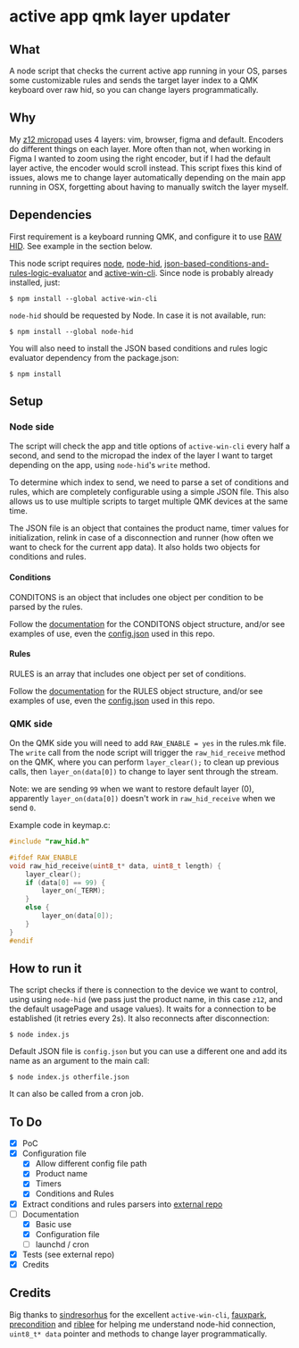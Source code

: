 # active app qmk layer updater

## What

A node script that checks the current active app running in your OS, parses some customizable rules and sends the target layer index to a QMK keyboard over raw hid, so you can change layers programmatically. 

## Why

My [z12 micropad](https://github.com/zigotica/mechanical-keyboards/tree/main/z12) uses 4 layers: vim, browser, figma and default. Encoders do different things on each layer. More often than not, when working in Figma I wanted to zoom using the right encoder, but if I had the default layer active, the encoder would scroll instead. This script fixes this kind of issues, alows me to change layer automatically depending on the main app running in OSX, forgetting about having to manually switch the layer myself. 

## Dependencies

First requirement is a keyboard running QMK, and configure it to use [RAW HID](https://beta.docs.qmk.fm/using-qmk/software-features/feature_rawhid). See example in the section below. 

This node script requires [node](https://nodejs.org), [node-hid](https://github.com/node-hid/node-hid), [json-based-conditions-and-rules-logic-evaluator](https://github.com/zigotica/json-based-conditions-and-rules-logic-evaluator) and [active-win-cli](https://github.com/sindresorhus/active-win-cli). Since node is probably already installed, just:

```
$ npm install --global active-win-cli
```

`node-hid` should be requested by Node. In case it is not available, run:

```
$ npm install --global node-hid
```

You will also need to install the JSON based conditions and rules logic evaluator dependency from the package.json:

```
$ npm install
```

## Setup

### Node side

The script will check the app and title options of `active-win-cli` every half a second, and send to the micropad the index of the layer I want to target depending on the app, using `node-hid`'s `write` method. 

To determine which index to send, we need to parse a set of conditions and rules, which are completely configurable using a simple JSON file. This also allows us to use multiple scripts to target multiple QMK devices at the same time.

The JSON file is an object that containes the product name, timer values for initialization, relink in case of a disconnection and runner (how often we want to check for the current app data). It also holds two objects for conditions and rules.

#### Conditions

CONDITONS is an object that includes one object per condition to be parsed by the rules. 

Follow the [documentation](https://github.com/zigotica/json-based-conditions-and-rules-logic-evaluator) for the CONDITONS object structure, and/or see examples of use, even the [config.json](https://github.com/zigotica/active-app-qmk-layer-updater/blob/main/config.json) used in this repo.

#### Rules

RULES is an array that includes one object per set of conditions. 

Follow the [documentation](https://github.com/zigotica/json-based-conditions-and-rules-logic-evaluator) for the RULES object structure, and/or see examples of use, even the [config.json](https://github.com/zigotica/active-app-qmk-layer-updater/blob/main/config.json) used in this repo.

### QMK side

On the QMK side you will need to add `RAW_ENABLE = yes` in the rules.mk file. The `write` call from the node script will trigger the `raw_hid_receive` method on the QMK, where you can perform `layer_clear();` to clean up previous calls, then `layer_on(data[0])` to change to layer sent through the stream. 

Note: we are sending `99` when we want to restore default layer (0), apparently `layer_on(data[0])` doesn't work in `raw_hid_receive` when we send `0`.

Example code in keymap.c:

```c
#include "raw_hid.h"

#ifdef RAW_ENABLE
void raw_hid_receive(uint8_t* data, uint8_t length) {
    layer_clear();
    if (data[0] == 99) {
        layer_on(_TERM);
    }
    else {
        layer_on(data[0]);
    }
}
#endif
```

## How to run it

The script checks if there is connection to the device we want to control, using using `node-hid` (we pass just the product name, in this case `z12`, and the default usagePage and usage values). It waits for a connection to be established (it retries every 2s). It also reconnects after disconnection:

```
$ node index.js
```

Default JSON file is `config.json` but you can use a different one and add its name as an argument to the main call:

```
$ node index.js otherfile.json
```

It can also be called from a cron job.

## To Do

* [x] PoC
* [x] Configuration file
  * [x] Allow different config file path
  * [x] Product name
  * [x] Timers
  * [x] Conditions and Rules
* [x] Extract conditions and rules parsers into [external repo](https://github.com/zigotica/json-based-conditions-and-rules-logic-evaluator)
* [ ] Documentation
  * [x] Basic use
  * [x] Configuration file
  * [ ] launchd / cron
* [x] Tests (see external repo)
* [x] Credits

## Credits

Big thanks to [sindresorhus](https://github.com/sindresorhus/) for the excellent `active-win-cli`, [fauxpark](https://github.com/fauxpark), [precondition](https://github.com/precondition) and [riblee](https://github.com/riblee) for helping me understand node-hid connection, `uint8_t* data` pointer and methods to change layer programmatically.
